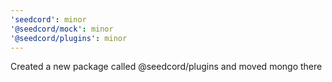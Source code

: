 ```yaml
---
'seedcord': minor
'@seedcord/mock': minor
'@seedcord/plugins': minor
---
```


Created a new package called @seedcord/plugins and moved mongo there
